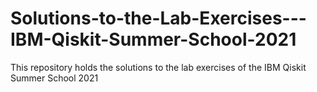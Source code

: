 # Solutions-to-the-Lab-Exercises---IBM-Qiskit-Summer-School-2021
This repository holds the solutions to the lab exercises of the IBM Qiskit Summer School 2021
